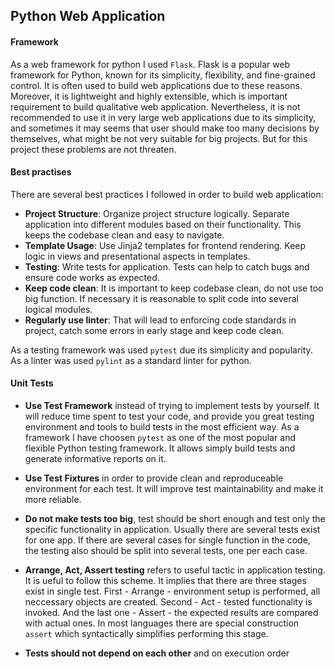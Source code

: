 ## Python Web Application

#### Framework

As a web framework for python I used `Flask`. Flask is a popular web framework for Python, known for its simplicity, flexibility, and fine-grained control. It is often used to build web applications due to these reasons. Moreover, it is lightweight and highly extensible, which is important requirement to build qualitative web application. Nevertheless, it is not recommended to use it in very large web applications due to its simplicity, and sometimes it may seems that user should make too many decisions by themselves, what might be not very suitable for big projects. But for this project these problems are not threaten.

#### Best practises

There are several best practices I followed in order to build web application: 

- **Project Structure**: Organize project structure logically. Separate application into different modules based on their functionality. This keeps the codebase clean and easy to navigate.
- **Template Usage**: Use Jinja2 templates for frontend rendering. Keep logic in views and presentational aspects in templates.
- **Testing**: Write tests for application. Tests can help to catch bugs and ensure code works as expected.
- **Keep code clean**: It is important to keep codebase clean, do not use too big function. If necessary it is reasonable to split code into several logical modules.
- **Regularly use linter**: That will lead to enforcing code standards in project, catch some errors in early stage and keep code clean.

As a testing framework was used `pytest` due its simplicity and popularity. 
As a linter was used `pylint` as a standard linter for python.

#### Unit Tests

- **Use Test Framework** instead of trying to implement tests by yourself. It will reduce time spent to test your code, and provide you great testing environment and tools to build tests in the most efficient way. As a framework I have choosen `pytest` as one of the most popular and flexible Python testing framework. It allows simply build tests and generate informative reports on it.

- **Use Test Fixtures** in order to provide clean and reproduceable environment for each test. It will improve test maintainability and make it more reliable.

- **Do not make tests too big**, test should be short enough and test only the specific functionality in application. Usually there are several tests exist for one app. If there are several cases for single function in the code, the testing also should be split into several tests, one per each case.

- **Arrange, Act, Assert testing** refers to useful tactic in application testing. It is ueful to follow this scheme. It implies that there are three stages exist in single test. First - Arrange - environment setup is performed, all neccessary objects are created. Second - Act - tested functionality is invoked. And the last one - Assert - the expected results are compared with actual ones. In most languages there are special construction `assert` which syntactically simplifies performing this stage.

- **Tests should not depend on each other** and on execution order
